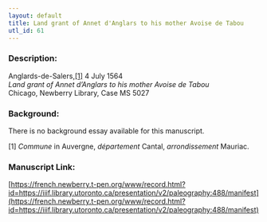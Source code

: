 ```yaml
---
layout: default
title: Land grant of Annet d'Anglars to his mother Avoise de Tabou
utl_id: 61
---
```


### Description:

Anglards-de-Salers,<a id="_ftnref1">[[1]](#_ftn1)</a> 4 July 1564<br>
_Land grant of Annet d’Anglars to his mother Avoise de Tabou_<br>
Chicago, Newberry Library, Case MS 5027

### Background:

There is no background essay available for this manuscript.

<a id="_ftn1">[1]</a> _Commune_ in Auvergne, _département_ Cantal, _arrondissement_ Mauriac. 

### Manuscript Link:

[https://french.newberry.t-pen.org/www/record.html?id=https://iiif.library.utoronto.ca/presentation/v2/paleography:488/manifest](https://french.newberry.t-pen.org/www/record.html?id=https://iiif.library.utoronto.ca/presentation/v2/paleography:488/manifest)
